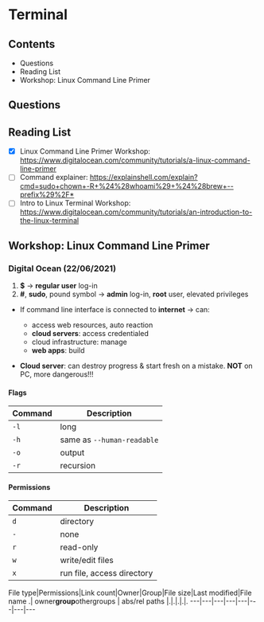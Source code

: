 # Terminal

## Contents

- Questions
- Reading List
- Workshop: Linux Command Line Primer

## Questions

## Reading List

- [x] Linux Command Line Primer Workshop: <https://www.digitalocean.com/community/tutorials/a-linux-command-line-primer>
- [ ] Command explainer: <https://explainshell.com/explain?cmd=sudo+chown+-R+%24%28whoami%29+%24%28brew+--prefix%29%2F*>
- [ ] Intro to Linux Terminal Workshop: <https://www.digitalocean.com/community/tutorials/an-introduction-to-the-linux-terminal>

## Workshop: Linux Command Line Primer

### Digital Ocean (22/06/2021)

1. **$** &rarr; **regular user** log-in
1. **#**, **sudo**, pound symbol &rarr; **admin** log-in, **root** user, elevated privileges

- If command line interface is connected to **internet** &rarr; can:
  - access web resources, auto reaction
  - **cloud servers**: access credentialed
  - cloud infrastructure: manage
  - **web apps**: build

- **Cloud server**: can destroy progress & start fresh on a mistake. **NOT** on PC, more dangerous!!!

#### Flags

Command | Description
--- | ---
`-l` | long
`-h` | same as `--human-readable`
`-o` | output
`-r` | recursion

#### Permissions

Command | Description
--- | ---
`d` | directory
`-` | none
`r` | read-only
`w` | write/edit files
`x` | run file, access directory

File type|Permissions|Link count|Owner|Group|File size|Last modified|File name
.| owner**group**othergroups | abs/rel paths |.|.|.|.|.
---|---|---|---|---|---|---|---
